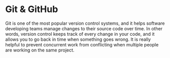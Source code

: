 # Git & GitHub

Git is one of the most popular version control systems, and it helps software developing teams manage changes to their source code over time. In other words, version control keeps track of every change in your code, and it allows you to go back in time when something goes wrong. It is really helpful to prevent concurrent work from conflicting when multiple people are working on the same project. 